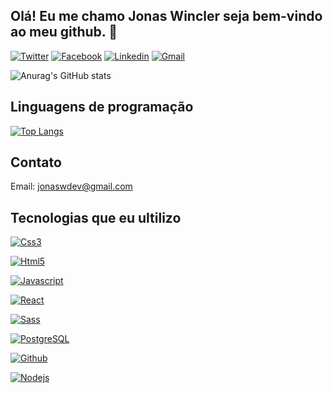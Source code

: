 ## Olá! Eu me chamo Jonas Wincler seja bem-vindo ao meu github. 👋

[![Twitter](https://img.shields.io/badge/Twitter-1DA1F2?style=for-the-badge&logo=twitter&logoColor=white)](https://twitter.com/Jonas_Gabriel77)
[![Facebook](https://img.shields.io/badge/Facebook-1877F2?style=for-the-badge&logo=facebook&logoColor=white)](https://www.facebook.com/profile.php?id=100055177132622)
[![Linkedin](https://img.shields.io/badge/LinkedIn-0077B5?style=for-the-badge&logo=linkedin&logoColor=white)](https://www.linkedin.com/in/jonas-wincler-27998a255/)
[![Gmail](https://img.shields.io/badge/Gmail-D14836?style=for-the-badge&logo=gmail&logoColor=white)](jonaswdev@gmail.com)

![Anurag's GitHub stats](https://github-readme-stats.vercel.app/api?username=JonasWGDev&show_icons=true&theme=radical)

## Linguagens de programação
[![Top Langs](https://github-readme-stats.vercel.app/api/top-langs/?username=JonasWGDev&langs_count=8)](https://github.com/anuraghazra/github-readme-stats)

## Contato
Email: jonaswdev@gmail.com

## Tecnologias que eu ultilizo
[![Css3](https://img.shields.io/badge/CSS3-1572B6?style=for-the-badge&logo=css3&logoColor=white)]()

[![Html5](https://img.shields.io/badge/HTML5-E34F26?style=for-the-badge&logo=html5&logoColor=white)]()

[![Javascript](https://img.shields.io/badge/JavaScript-323330?style=for-the-badge&logo=javascript&logoColor=F7DF1E)]()

[![React](https://img.shields.io/badge/React-20232A?style=for-the-badge&logo=react&logoColor=61DAFB)]()

[![Sass](https://img.shields.io/badge/Sass-CC6699?style=for-the-badge&logo=sass&logoColor=white)]()

[![PostgreSQL](https://img.shields.io/badge/PostgreSQL-316192?style=for-the-badge&logo=postgresql&logoColor=white)]()

[![Github](https://img.shields.io/badge/GitHub-100000?style=for-the-badge&logo=github&logoColor=white)]()

[![Nodejs](https://img.shields.io/badge/Node.js-43853D?style=for-the-badge&logo=node.js&logoColor=white)]()
  
